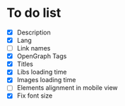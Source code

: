 # To do list

- [x] Description
- [x] Lang
- [ ] Link names
- [x] OpenGraph Tags
- [x] Titles
- [x] Libs loading time
- [x] Images loading time
- [ ] Elements alignment in mobile view
- [x] Fix font size